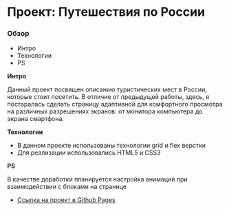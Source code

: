 # Проект: Путешествия по России

### Обзор
* Интро
* Технологии
* PS

**Интро**

Данный проект посвящен описанию туристических мест в России, которые стоит посетить. В отличие от предыдущей работы, здесь, я постаралась сделать страницу адаптивной для комфортного просмотра на различных разрешениях экранов: от монитора компьютера до экрана смартфона.

**Технологии**

* В данном проекте использованы технологии grid и flex верстки
* Для реализации использовались HTML5 и CSS3

**PS**

В качестве доработки планируется настройка анимаций при взаимодействии с блоками на странице

* [Ссылка на проект в Github Pages](https://mariakasmina.github.io/russian-travel/)
